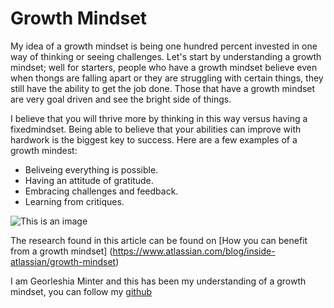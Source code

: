 # Growth Mindset

My idea of a growth mindset is being one hundred percent invested in one way of thinking or seeing challenges. Let's start by understanding a growth mindset; well for starters, people who have a growth mindset believe even when thongs are falling apart or they are struggling with certain things, they still have the ability to get the job done. Those that have a growth mindset are very goal driven and see the bright side of things. 

I believe that you will thrive more by thinking in this way versus having a fixedmindset. Being able to believe that your abilities can improve with hardwork is the biggest key to success. Here are a few examples of a growth mindest:
- Beliveing everything is possible.
- Having an attitude of gratitude.
- Embracing challenges and feedback.
- Learning from critiques.

![This is an image](https://www.techtello.com/wp-content/uploads/2020/06/5-strategies-to-shift-to-growth-mindset.png)

The research found in this article can be found on [How you can benefit from a growth mindset] (https://www.atlassian.com/blog/inside-atlassian/growth-mindset)

I am Georleshia Minter and this has been my understanding of a growth mindset, you can follow my [github](georleshiam.github.io/README.md)
